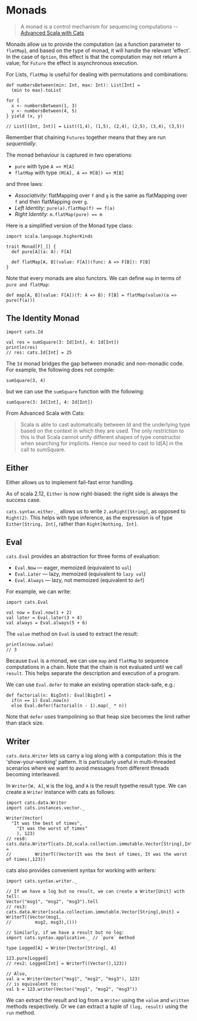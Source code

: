 # Monads

> A monad is a control mechanism for sequencing computations
  -- [Advanced Scala with Cats](http://underscore.io/books/advanced-scala/)

Monads allow us to provide the computation (as a function parameter to `flatMap`), and based on the
type of monad, it will handle the relevant 'effect'. In the case of `Option`, this effect is that
the computation may not return a value; for `Future` the effect is asynchronous execution.

For Lists, `flatMap` is useful for dealing with permutations and combinations:

```
def numbersBetween(min: Int, max: Int): List[Int] =
  (min to max).toList

for {
  x <- numbersBetween(1, 3)
  y <- numbersBetween(4, 5)
} yield (x, y) 

// List[(Int, Int)] = List((1,4), (1,5), (2,4), (2,5), (3,4), (3,5))
```

Remember that chaining `Futures` together means that they are run _sequentially_.

The monad behaviour is captured in two operations:

* `pure` with type `A => M[A]`
* `flatMap` with type `(M[A], A => M[B]) => M[B]`

and three laws:

* *Associativity*: flatMapping over `f` and `g` is the same as flatMapping over `f` and then
  flatMapping over `g`.
* *Left Identity*: `pure(a).flatMap(f) == f(a)`
* *Right Identity*: `m.flatMap(pure) == m`

Here is a simplified version of the Monad type class:

```
import scala.language.higherKinds

trait Monad[F[_]] {
  def pure[A](a: A): F[A]

  def flatMap[A, B](value: F[A])(func: A => F[B]): F[B]
}
```

Note that every monads are also functors. We can define `map` in terms of `pure and flatMap`:

```
def map[A, B](value: F[A])(f: A => B): F[B] = flatMap(value)(a => pure(f(a)))
```

## The Identity Monad

```
import cats.Id

val res = sumSquare(3: Id[Int], 4: Id[Int])
println(res)
// res: cats.Id[Int] = 25
```

The `Id` monad bridges the gap between monadic and non-monadic code. For example, the following does
not compile:

`sumSquare(3, 4)`

but we can use the `sumSquare` function with the following:

`sumSquare(3: Id[Int], 4: Id[Int])`

From Advanced Scala with Cats:
> Scala is able to cast automatically between Id and the underlying type based on the context in
> which they are used. The only restriction to this is that Scala cannot unify different shapes of
> type constructor when searching for implicits. Hence our need to cast to Id[A] in the call to
> sumSquare.

## Either

Either allows us to implement fail-fast error handling.

As of scala 2.12, `Either` is now right-biased: the right side is always the success case.

`cats.syntax.either._` allows us to write `2.asRight[String]`, as opposed to `Right(2)`. This helps
with type inference, as the expression is of type `Either[String, Int]`, rather than `Right[Nothing,
Int]`.

## Eval

`cats.Eval` provides an abstraction for three forms of evaluation:

* `Eval.Now` — eager, memoized (equivalent to `val`)
* `Eval.Later` — lazy, memoized (equivalent to `lazy val`)
* `Eval.Always` — lazy, not memoized (equivalent to `def`)

For example, we can write:

```
import cats.Eval

val now = Eval.now(1 + 2)
val later = Eval.later(3 + 4)
val always = Eval.always(5 + 6)
```

The `value` method on `Eval` is used to extract the result:

```
println(now.value)
// 3
```

Because `Eval` is a monad, we can use `map` and `flatMap` to sequence computations in a chain. Note
that the chain is not evaluated until we call `result`. This helps separate the description and
execution of a program.

We can use `Eval.defer` to make an existing operation stack-safe, e.g.:

```
def factorial(n: BigInt): Eval[BigInt] =
  if(n == 1) Eval.now(n)
  else Eval.defer(factorial(n - 1).map(_ * n))
```

Note that `defer` uses trampolining so that heap size becomes the limit rather than stack size.


## Writer

`cats.data.Writer` lets us carry a log along with a computation: this is the 'show-your-working'
pattern. It is particularly useful in multi-threaded scenarios where we want to avoid messages from
different threads becoming interleaved.

In `Writer[W, A]`, `W` is the log, and `A` is the result typethe result type. We can create a
`Writer` instance with cats as follows:

```
import cats.data.Writer
import cats.instances.vector._

Writer(Vector(
  "It was the best of times",
    "It was the worst of times"
    ), 123)
// res0: cats.data.WriterT[cats.Id,scala.collection.immutable.Vector[String],Int] =
//         WriterT((Vector(It was the best of times, It was the worst of times),123))
```

cats also provides convenient syntax for working with writers:

```
import cats.syntax.writer._

// If we have a log but no result, we can create a Writer[Unit] with tell:
Vector("msg1", "msg2", "msg3").tell
// res3: cats.data.Writer[scala.collection.immutable.Vector[String],Unit] = WriterT((Vector(msg1,
//         msg2, msg3),()))

// Similarly, if we have a result but no log:
import cats.syntax.applicative._ // `pure` method

type Logged[A] = Writer[Vector[String], A]

123.pure[Logged]
// res2: Logged[Int] = WriterT((Vector(),123))

// Also,
val a = Writer(Vector("msg1", "msg2", "msg3"), 123)
// is equivalent to:
val b = 123.writer(Vector("msg1", "msg2", "msg3"))
```

We can extract the result and log from a `Writer` using the `value` and `written` methods
respectively. Or we can extract a tuple of `(log, result)` using the `run` method.
